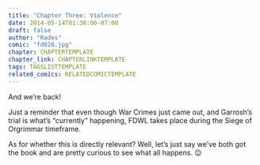```yaml
---
title: "Chapter Three: Violence"
date: 2014-05-14T01:38:00-07:00
draft: false
author: "Rades"
comic: "fd028.jpg"
chapter: CHAPTERTEMPLATE
chapter_link: CHAPTERLINKTEMPLATE
tags: TAGSLISTTEMPLATE
related_comics: RELATEDCOMICTEMPLATE
---
```


And we’re back! 


Just a reminder that even though War Crimes just came out, and Garrosh’s trial is what’s “currently” happening, FDWL takes place during the Siege of Orgrimmar timeframe.


As for whether this is directly relevant? Well, let’s just say we’ve both got the book and are pretty curious to see what all happens.  😉

